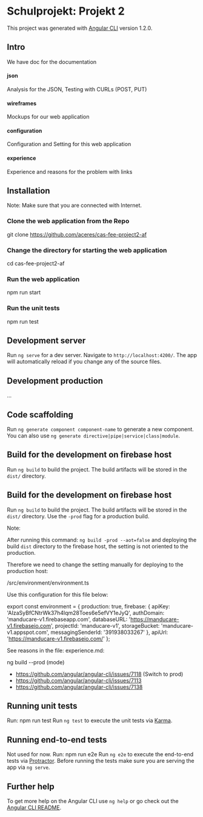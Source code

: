 # Schulprojekt: Projekt 2

This project was generated with [Angular CLI](https://github.com/angular/angular-cli) version 1.2.0.

## Intro

We have doc for the documentation

#### json

Analysis for the JSON, Testing with CURLs (POST, PUT)

#### wireframes

Mockups for our web application

#### configuration

Configuration and Setting for this web application

#### experience

Experience and reasons for the problem with links

###

## Installation

Note: Make sure that you are connected with Internet.

### Clone the web application from the Repo

git clone https://github.com/aceres/cas-fee-project2-af

### Change the directory for starting the web application

cd cas-fee-project2-af

### Run the web application

npm run start

### Run the unit tests

npm run test

## Development server

Run `ng serve` for a dev server. Navigate to `http://localhost:4200/`. The app will automatically reload if you change any of the source files.

## Development production

...

## Code scaffolding

Run `ng generate component component-name` to generate a new component. You can also use `ng generate directive|pipe|service|class|module`.

## Build for the development on firebase host

Run `ng build` to build the project. The build artifacts will be stored in the `dist/` directory.

## Build for the development on firebase host

Run `ng build` to build the project. The build artifacts will be stored in the `dist/` directory.
Use the `-prod` flag for a production build.

Note: 

After running this command: `ng build -prod --aot=false` and deploying the build `dist` directory to the
firebase host, the setting is not oriented to the production.

Therefore we need to change the setting manually for deploying to the production host:

/src/environment/environment.ts

Use this configuration for this file below:

export const environment = {
  production: true,
  firebase: {
    apiKey: 'AIzaSyBfCNtrWk37h4lqm28Toes6e5efVY1eJyQ',
    authDomain: 'manducare-v1.firebaseapp.com',
    databaseURL: 'https://manducare-v1.firebaseio.com',
    projectId: 'manducare-v1',
    storageBucket: 'manducare-v1.appspot.com',
    messagingSenderId: '391938033267'
  },
  apiUrl: 'https://manducare-v1.firebaseio.com/'
};

See reasons in the file: experience.md:

ng build --prod (mode)
- https://github.com/angular/angular-cli/issues/7118 (Switch to prod)
- https://github.com/angular/angular-cli/issues/7113
- https://github.com/angular/angular-cli/issues/7138

## Running unit tests

Run: npm run test
Run `ng test` to execute the unit tests via [Karma](https://karma-runner.github.io).

## Running end-to-end tests

Not used for now.
Run: npm run e2e
Run `ng e2e` to execute the end-to-end tests via [Protractor](http://www.protractortest.org/).
Before running the tests make sure you are serving the app via `ng serve`.

## Further help

To get more help on the Angular CLI use `ng help` or go check out the [Angular CLI README](https://github.com/angular/angular-cli/blob/master/README.md).
